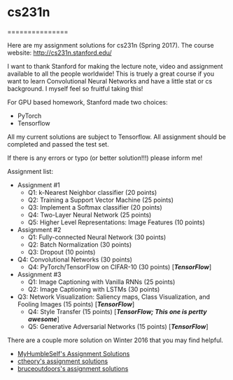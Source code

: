 # cs231n
===============

Here are my assignment solutions for cs231n (Spring 2017). The course website: http://cs231n.stanford.edu/ 

I want to thank Stanford for making the lecture note, video and assignment available to all the people worldwide! This is truely a great course if you want to learn Convolutional Neural Networks and have a little stat or cs background. I myself feel so fruitful taking this!

For GPU based homework, Stanford made two choices:
* PyTorch
* Tensorflow

All my current solutions are subject to Tensorflow. All assignment should be completed and passed the test set.

If there is any errors or typo (or better solution!!!) please inform me!

Assignment list:

 * Assignment #1
 	* Q1: k-Nearest Neighbor classifier (20 points)
 	* Q2: Training a Support Vector Machine (25 points)
 	* Q3: Implement a Softmax classifier (20 points)
 	* Q4: Two-Layer Neural Network (25 points)
 	* Q5: Higher Level Representations: Image Features (10 points)
 * Assignment #2
 	* Q1: Fully-connected Neural Network (30 points)
 	* Q2: Batch Normalization (30 points)
 	* Q3: Dropout (10 points)
  * Q4: Convolutional Networks (30 points)
 	* Q4: PyTorch/TensorFlow on CIFAR-10 (30 points) [***TensorFlow***]
 * Assignment #3
 	* Q1: Image Captioning with Vanilla RNNs (25 points)
 	* Q2: Image Captioning with LSTMs (30 points)
  * Q3: Network Visualization: Saliency maps, Class Visualization, and Fooling Images (15 points) [***TensorFlow***]
 	* Q4: Style Transfer (15 points) [***TensorFlow; This one is pertty awesome***]
 	* Q5: Generative Adversarial Networks (15 points) [***TensorFlow***]

There are a couple more solution on Winter 2016 that you may find helpful. 
* [MyHumbleSelf's Assignment Solutions](https://github.com/MyHumbleSelf/cs231n)
* [ctheory's assignment solutions](https://github.com/cthorey/CS231)
* [bruceoutdoors's assignment solutions](https://github.com/bruceoutdoors/CS231n)
